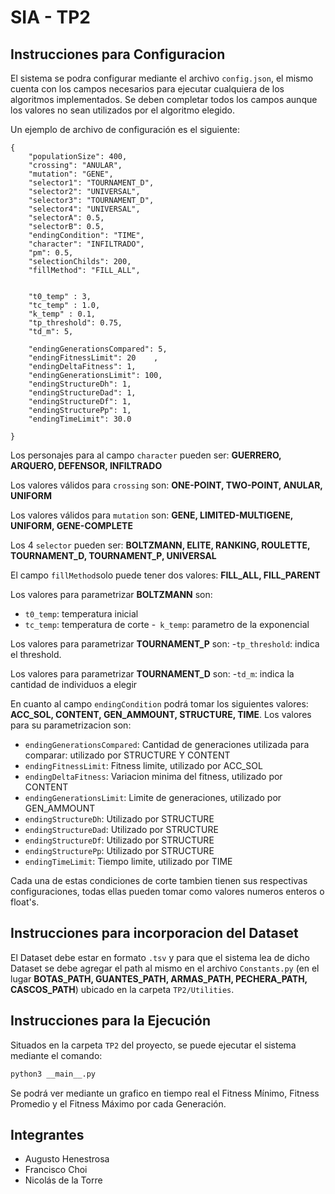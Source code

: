 # SIA - TP2

## Instrucciones para Configuracion

El sistema se podra configurar mediante el archivo `config.json`, el mismo cuenta con los campos necesarios para ejecutar cualquiera de los algoritmos implementados. Se deben completar todos los campos aunque los valores no sean utilizados por el algoritmo elegido.

Un ejemplo de archivo de configuración es el siguiente:
```
{
    "populationSize": 400,
    "crossing": "ANULAR",
    "mutation": "GENE",
    "selector1": "TOURNAMENT_D",
    "selector2": "UNIVERSAL",
    "selector3": "TOURNAMENT_D",
    "selector4": "UNIVERSAL",
    "selectorA": 0.5,
    "selectorB": 0.5,
    "endingCondition": "TIME",
    "character": "INFILTRADO",
    "pm": 0.5,
    "selectionChilds": 200,
    "fillMethod": "FILL_ALL",


    "t0_temp" : 3,
    "tc_temp" : 1.0,
    "k_temp" : 0.1,
    "tp_threshold": 0.75,
    "td_m": 5,

    "endingGenerationsCompared": 5,  
    "endingFitnessLimit": 20    ,
    "endingDeltaFitness": 1,
    "endingGenerationsLimit": 100,
    "endingStructureDh": 1,
    "endingStructureDad": 1,
    "endingStructureDf": 1,
    "endingStructurePp": 1,
    "endingTimeLimit": 30.0

}
```

Los personajes para al campo `character` pueden ser: **GUERRERO, ARQUERO, DEFENSOR, INFILTRADO**

Los valores válidos para `crossing` son: **ONE-POINT, TWO-POINT, ANULAR, UNIFORM**

Los valores válidos para `mutation` son: **GENE, LIMITED-MULTIGENE, UNIFORM, GENE-COMPLETE**

Los 4 `selector` pueden ser: **BOLTZMANN, ELITE, RANKING, ROULETTE, TOURNAMENT_D, TOURNAMENT_P, UNIVERSAL**

El campo `fillMethod`solo puede tener dos valores: **FILL_ALL, FILL_PARENT**

Los valores para parametrizar **BOLTZMANN** son:
- `t0_temp`: temperatura inicial
- `tc_temp`: temperatura de corte
-` k_temp`: parametro de la exponencial

Los valores para parametrizar **TOURNAMENT_P** son:
-`tp_threshold`: indica el threshold.

Los valores para parametrizar **TOURNAMENT_D** son:
-`td_m`: indica la cantidad de individuos a elegir

En cuanto al campo `endingCondition` podrá tomar los siguientes valores: **ACC_SOL, CONTENT, GEN_AMMOUNT, STRUCTURE, TIME**.
Los valores para su parametrizacion son:
- `endingGenerationsCompared`:  Cantidad de generaciones utilizada para comparar: utilizado por STRUCTURE Y CONTENT
- `endingFitnessLimit`: Fitness limite, utilizado por ACC_SOL
- `endingDeltaFitness`: Variacion minima del fitness, utilizado por CONTENT
- `endingGenerationsLimit`: Limite de generaciones, utilizado por GEN_AMMOUNT
- `endingStructureDh`: Utilizado por STRUCTURE
- `endingStructureDad`: Utilizado por STRUCTURE
- `endingStructureDf`: Utilizado por STRUCTURE
- `endingStructurePp`: Utilizado por STRUCTURE
- `endingTimeLimit`: Tiempo limite, utilizado por TIME


Cada una de estas condiciones de corte tambien tienen sus respectivas configuraciones, todas ellas pueden tomar como valores numeros enteros o float's.



## Instrucciones para incorporacion del Dataset

El Dataset debe estar en formato `.tsv` y para que el sistema lea de dicho Dataset se debe agregar el path al mismo en el archivo `Constants.py` (en el lugar **BOTAS_PATH, GUANTES_PATH, ARMAS_PATH, PECHERA_PATH, CASCOS_PATH**) ubicado en la carpeta `TP2/Utilities`.

## Instrucciones para la Ejecución

Situados en la carpeta `TP2` del proyecto, se puede ejecutar el sistema mediante el comando:

```bash
python3 __main__.py
```

Se podrá ver mediante un grafico en tiempo real el Fitness Mínimo, Fitness Promedio y el Fitness Máximo por cada Generación.


## Integrantes
- Augusto Henestrosa
- Francisco Choi
- Nicolás de la Torre